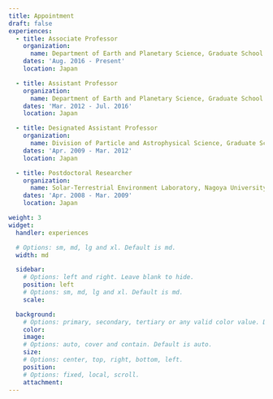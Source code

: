 ```yaml
---
title: Appointment
draft: false
experiences:
  - title: Associate Professor
    organization:
      name: Department of Earth and Planetary Science, Graduate School of Science, The University of Tokyo
    dates: 'Aug. 2016 - Present'
    location: Japan

  - title: Assistant Professor
    organization:
      name: Department of Earth and Planetary Science, Graduate School of Science, The University of Tokyo
    dates: 'Mar. 2012 - Jul. 2016'
    location: Japan

  - title: Designated Assistant Professor
    organization:
      name: Division of Particle and Astrophysical Science, Graduate School of Science, Nagoya University
    dates: 'Apr. 2009 - Mar. 2012'
    location: Japan

  - title: Postdoctoral Researcher
    organization:
      name: Solar-Terrestrial Environment Laboratory, Nagoya University
    dates: 'Apr. 2008 - Mar. 2009'
    location: Japan

weight: 3
widget:
  handler: experiences

  # Options: sm, md, lg and xl. Default is md.
  width: md

  sidebar:
    # Options: left and right. Leave blank to hide.
    position: left
    # Options: sm, md, lg and xl. Default is md.
    scale:

  background:
    # Options: primary, secondary, tertiary or any valid color value. Default is primary.
    color:
    image:
    # Options: auto, cover and contain. Default is auto.
    size:
    # Options: center, top, right, bottom, left.
    position:
    # Options: fixed, local, scroll.
    attachment:
---
```

